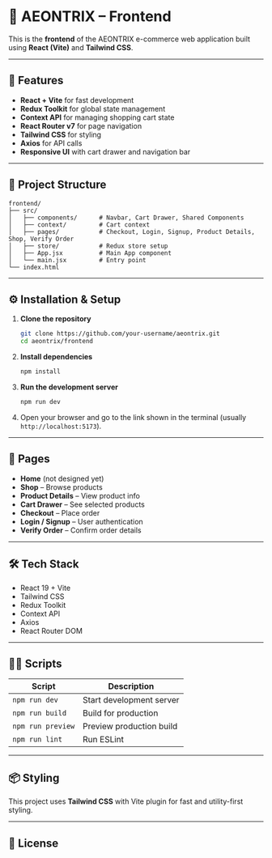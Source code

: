 # 🎨 AEONTRIX – Frontend

This is the **frontend** of the AEONTRIX e-commerce web application built using **React (Vite)** and **Tailwind CSS**.

---

## 🚀 Features

- **React + Vite** for fast development
- **Redux Toolkit** for global state management
- **Context API** for managing shopping cart state
- **React Router v7** for page navigation
- **Tailwind CSS** for styling
- **Axios** for API calls
- **Responsive UI** with cart drawer and navigation bar

---

## 📂 Project Structure

```
frontend/
├── src/
│   ├── components/      # Navbar, Cart Drawer, Shared Components
│   ├── context/         # Cart context
│   ├── pages/           # Checkout, Login, Signup, Product Details, Shop, Verify Order
│   ├── store/           # Redux store setup
│   ├── App.jsx          # Main App component
│   └── main.jsx         # Entry point
└── index.html
```

---

## ⚙️ Installation & Setup

1. **Clone the repository**

   ```bash
   git clone https://github.com/your-username/aeontrix.git
   cd aeontrix/frontend
   ```

2. **Install dependencies**

   ```bash
   npm install
   ```

3. **Run the development server**

   ```bash
   npm run dev
   ```

4. Open your browser and go to the link shown in the terminal (usually `http://localhost:5173`).

---

## 📄 Pages

- **Home** (not designed yet)
- **Shop** – Browse products
- **Product Details** – View product info
- **Cart Drawer** – See selected products
- **Checkout** – Place order
- **Login / Signup** – User authentication
- **Verify Order** – Confirm order details

---

## 🛠️ Tech Stack

- React 19 + Vite
- Tailwind CSS
- Redux Toolkit
- Context API
- Axios
- React Router DOM

---

## 🧑‍💻 Scripts

| Script            | Description              |
| ----------------- | ------------------------ |
| `npm run dev`     | Start development server |
| `npm run build`   | Build for production     |
| `npm run preview` | Preview production build |
| `npm run lint`    | Run ESLint               |

---

## 📦 Styling

This project uses **Tailwind CSS** with Vite plugin for fast and utility-first styling.

---

## 📜 License

<!-- This project is licensed under the MIT License. -->
